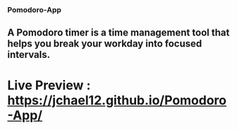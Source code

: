### Pomodoro-App
 ## A Pomodoro timer is a time management tool that helps you break your workday into focused intervals.


# Live Preview : https://jchael12.github.io/Pomodoro-App/
